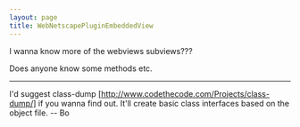 ```yaml
---
layout: page
title: WebNetscapePluginEmbeddedView
---
```


I wanna know more of the webviews subviews???

Does anyone know some methods etc.

----

I'd suggest class-dump [http://www.codethecode.com/Projects/class-dump/] if you wanna find out.  It'll create basic class interfaces based on the object file.  -- Bo
